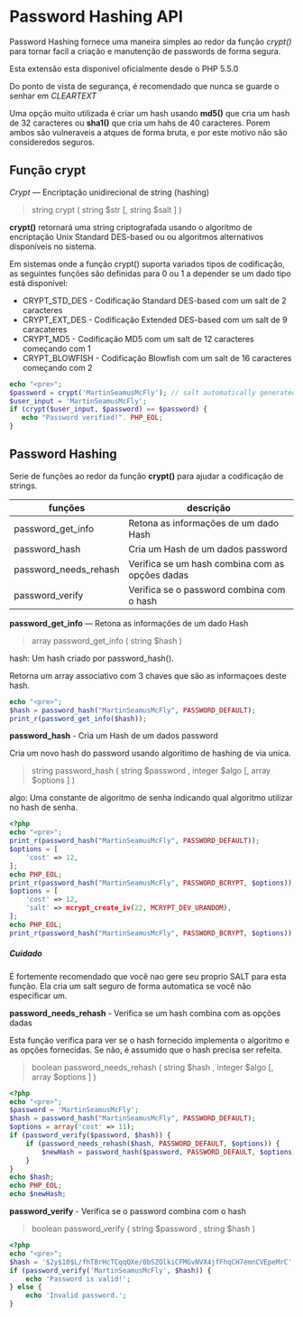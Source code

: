 # Password Hashing API

Password Hashing fornece uma maneira simples ao redor da função _crypt()_ para tornar facil a criação e manutenção de passwords de forma segura.

Esta extensão esta disponivel oficialmente desde o PHP 5.5.0

Do ponto de vista de segurança, é recomendado que nunca se guarde o senhar em _CLEARTEXT_

Uma opção muito utilizada é criar um hash usando **md5()** que cria um hash de 32 caracteres ou **sha1()** que cria um hahs de 40 caracteres. Porem ambos são vulneraveis a atques de forma bruta, e por este motivo não são consideredos seguros.

## Função crypt

_Crypt_ — Encriptação unidirecional de string (hashing)

>string crypt ( string $str [, string $salt ] )

**crypt()** retornará uma string criptografada usando o algoritmo de encriptação Unix Standard DES-based ou ou algoritmos alternativos disponíveis no sistema.

Em sistemas onde a função crypt() suporta variados tipos de codificação, as seguintes funções são definidas para 0 ou 1 a depender se um dado tipo está disponível:

+ CRYPT_STD_DES - Codificação Standard DES-based com um salt de 2 caracteres
+ CRYPT_EXT_DES - Codificação Extended DES-based com um salt de 9 caracateres
+ CRYPT_MD5 - Codificação MD5 com um salt de 12 caracteres começando com $1$
+ CRYPT_BLOWFISH - Codificação Blowfish com um salt de 16 caracteres começando com $2$

```php
echo "<pre>";
$password = crypt('MartinSeamusMcFly'); // salt automatically generated
$user_input = 'MartinSeamusMcFly';
if (crypt($user_input, $password) == $password) {
   echo "Password verified!". PHP_EOL;
}
```

## Password Hashing

Serie de funções ao redor da função **crypt()** para ajudar a codificação de strings.


| funções | descrição |
| --- | --- |
| password_get_info | Retona as informações de um dado Hash |
| password_hash | Cria um Hash de um dados password |
| password_needs_rehash | Verifica se um hash combina com as opções dadas |
| password_verify | Verifica se o password combina com o hash |


**password_get_info** — Retona as informações de um dado Hash

>array password_get_info ( string $hash )

hash: Um hash criado por password_hash().

Retorna um array associativo com 3 chaves que são as informaçoes deste hash.

```php
echo "<pre>";
$hash = password_hash("MartinSeamusMcFly", PASSWORD_DEFAULT);
print_r(password_get_info($hash));
```

**password_hash** - Cria um Hash de um dados password

Cria um novo hash do password usando algoritimo de hashing de via unica.

>string password_hash ( string $password , integer $algo [, array $options ] )

algo: Uma constante de algoritmo de senha indicando qual algoritmo utilizar no hash de senha.

```php
<?php
echo "<pre>";
print_r(password_hash("MartinSeamusMcFly", PASSWORD_DEFAULT));
$options = [
    'cost' => 12,
];
echo PHP_EOL;
print_r(password_hash("MartinSeamusMcFly", PASSWORD_BCRYPT, $options));
$options = [
    'cost' => 12,
	'salt' => mcrypt_create_iv(22, MCRYPT_DEV_URANDOM),
];
echo PHP_EOL;
print_r(password_hash("MartinSeamusMcFly", PASSWORD_BCRYPT, $options));
```

##### Cuidado
É fortemente recomendado que você nao gere seu proprio SALT para esta função. Ela cria um salt seguro de forma automatica se você não especificar um.


**password_needs_rehash** - Verifica se um hash combina com as opções dadas

Esta função verifica para ver se o hash fornecido implementa o algoritmo e as opções fornecidas. Se não, é assumido que o hash precisa ser refeita.

>boolean password_needs_rehash ( string $hash , integer $algo [, array $options ] )

```php
<?php
echo "<pre>";
$password = 'MartinSeamusMcFly';
$hash = password_hash("MartinSeamusMcFly", PASSWORD_DEFAULT);
$options = array('cost' => 11);
if (password_verify($password, $hash)) {
    if (password_needs_rehash($hash, PASSWORD_DEFAULT, $options)) {
        $newHash = password_hash($password, PASSWORD_DEFAULT, $options);
    }
}
echo $hash;
echo PHP_EOL;
echo $newHash;
```

**password_verify** - Verifica se o password combina com o hash

>boolean password_verify ( string $password , string $hash )

```php
<?php
echo "<pre>";
$hash = '$2y$10$L/fhTBrHcTCqqQXe/0bSZOlkiCFMGvNVX4jfFhqCH7emnCVEpeMrC';
if (password_verify('MartinSeamusMcFly', $hash)) {
    echo 'Password is valid!';
} else {
    echo 'Invalid password.';
}
```
